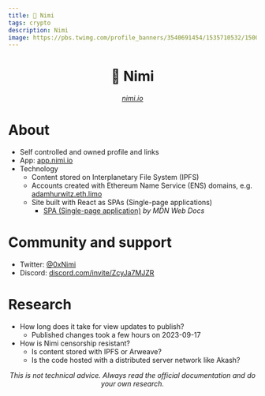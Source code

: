 ```yaml
---
title: 👾 Nimi
tags: crypto
description: Nimi
image: https://pbs.twimg.com/profile_banners/3540691454/1535710532/1500x500
---
```


<h1 style="text-align: center;">👾 Nimi</h1>

<p style="text-align: center;
          font-style: italic"><a href="https://nimi.io" target="_blank">nimi.io</a></p>

# About

- Self controlled and owned profile and links
- App: [app.nimi.io](https://app.nimi.io)
- Technology
    - Content stored on Interplanetary File System (IPFS)
    - Accounts created with Ethereum Name Service (ENS) domains, e.g. [adamhurwitz.eth.limo](https://adamhurwitz.eth.limo)
    - Site built with React as SPAs (Single-page applications)
        - [SPA (Single-page application)](https://developer.mozilla.org/en-US/docs/Glossary/SPA) *by MDN Web Docs*

# Community and support

- Twitter: [@0xNimi](https://twitter.com/0xNimi)
- Discord: [discord.com/invite/ZcyJa7MJZR](https://discord.com/invite/ZcyJa7MJZR)

# Research

- How long does it take for view updates to publish?
    - Published changes took a few hours on 2023-09-17
- How is Nimi censorship resistant?
    - Is content stored with IPFS or Arweave?
    - Is the code hosted with a distributed server network like Akash?

<p style="text-align: center; font-style: italic">This is not technical advice. Always read the official documentation and do your own research.</p>